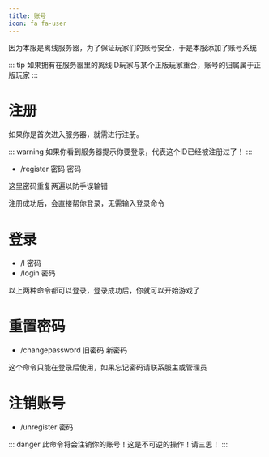 ```yaml
---
title: 账号
icon: fa fa-user
---
```


因为本服是离线服务器，为了保证玩家们的账号安全，于是本服添加了账号系统

::: tip
如果拥有在服务器里的离线ID玩家与某个正版玩家重合，账号的归属属于正版玩家
:::

# 注册

如果你是首次进入服务器，就需进行注册。

::: warning
如果你看到服务器提示你要登录，代表这个ID已经被注册过了！
:::

- /register 密码 密码

这里密码重复两遍以防手误输错

注册成功后，会直接帮你登录，无需输入登录命令

# 登录

- /l 密码
- /login 密码

以上两种命令都可以登录，登录成功后，你就可以开始游戏了

# 重置密码

- /changepassword 旧密码 新密码

这个命令只能在登录后使用，如果忘记密码请联系服主或管理员

# 注销账号

- /unregister 密码

::: danger
此命令将会注销你的账号！这是不可逆的操作！请三思！
:::
